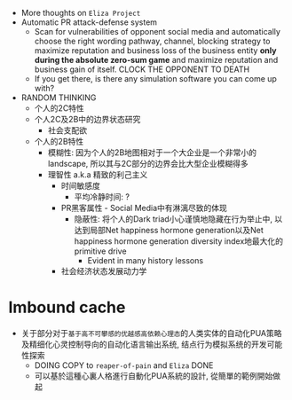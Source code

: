 - More thoughts on `Eliza Project`
- Automatic PR attack-defense system
    - Scan for vulnerabilities of opponent social media and automatically choose the right wording pathway, channel, blocking strategy to maximize reputation and business loss of the business entity **only during the absolute zero-sum game** and maximize reputation and business gain of itself. CLOCK THE OPPONENT TO DEATH
    - If you get there, is there any simulation software you can come up with?
- RANDOM THINKING
  - 个人的2C特性
  - 个人2C及2B中的边界状态研究
    - 社会支配欲
  - 个人的2B特性
    - 模糊性: 因为个人的2B地图相对于一个大企业是一个非常小的landscape, 所以其与2C部分的边界会比大型企业模糊得多
    - 理智性 a.k.a 精致的利己主义
      - 时间敏感度
        - 平均冷静时间: ?
      - PR黑客属性 - Social Media中有淋漓尽致的体现
        - 隐蔽性: 将个人的Dark triad小心谨慎地隐藏在行为举止中, 以达到局部Net happiness hormone generation以及Net happiness hormone generation diversity index地最大化的primitive drive
          - Evident in many history lessons
      - 社会经济状态发展动力学

# Imbound cache
- 关于部分对于`基于高不可攀感的优越感高依赖心理态`的人类实体的自动化PUA策略及精细化心灵控制导向的自动化语言输出系统, 结点行为模拟系统的开发可能性探索
  - DOING COPY to `reaper-of-pain` and `Eliza` DONE
  - 可以基於這種心裏人格進行自動化PUA系統的設計, 從簡單的範例開始做起